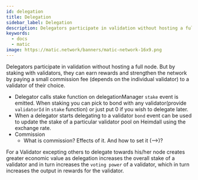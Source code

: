 ```yaml
---
id: delegation
title: Delegation
sidebar_label: Delegation
description: Delegators participate in validation without hosting a full node. But by staking with validators, they can earn rewards and strengthen the network by paying a small commission fee (depends on the individual validator) to a validator of their choice.
keywords:
  - docs
  - matic
image: https://matic.network/banners/matic-network-16x9.png 
---
```


Delegators participate in validation without hosting a full node. But by staking with validators, they can earn rewards and strengthen the network by paying a small commission fee (depends on the individual validator) to a validator of their choice. 

- Delegator calls stake function on delegationManager `stake` event is emitted. When staking you can pick to bond with any validator(provide `validatorId` in `stake` function) or just put 0 if you wish to delegate later.
- When a delegator starts delegating to a validator  `bond` event can be used to update the stake of a particular validator pool on Heimdall using the exchange rate.
- Commission
    - What is  commission? Effects of it. And how to set it (—>)?

For a Validator excepting others to delegate towards his/her node creates greater economic value as delegation increases the overall stake of a validator and in turn increases the `voting power` of a validator, which in turn increases the output in rewards for the validator.